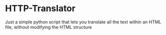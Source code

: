 # HTTP-Translator
Just a simple python script that lets you translate all the text within an HTML file, without modifying the HTML structure
